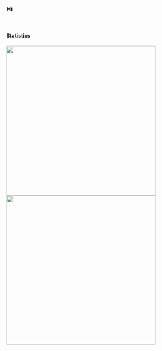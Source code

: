 <h3>Hi</h3>
<br>
<h4>Statistics</h4>
<img width="400px" src="https://github-readme-stats.vercel.app/api?username=GarudaFX&show_icons=true&theme=cobalt"><br>
<img width="400px" src="https://github-readme-stats.vercel.app/api/top-langs/?username=anuraghazra&layout=compact">
